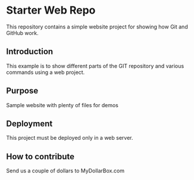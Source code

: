 # Starter Web Repo

This repository contains a simple website project for showing how Git and GitHub work.

## Introduction

This example is to show different parts of the GIT repository and various commands using a web project.

## Purpose

Sample website with plenty of files for demos

## Deployment

This project must be deployed only in a web server.

## How to contribute

Send us a couple of dollars to  MyDollarBox.com